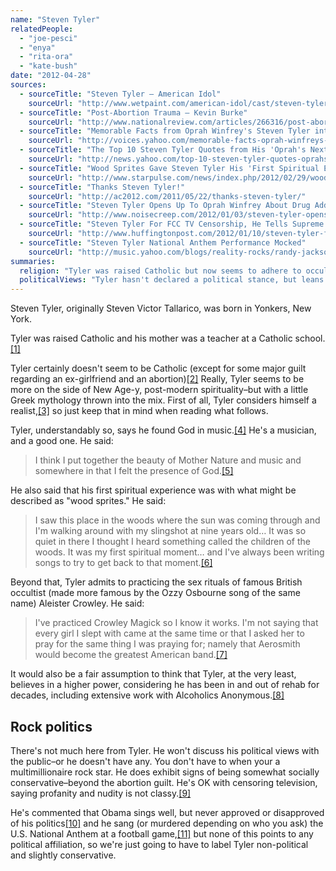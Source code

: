 ```yaml
---
name: "Steven Tyler"
relatedPeople:
  - "joe-pesci"
  - "enya"
  - "rita-ora"
  - "kate-bush"
date: "2012-04-28"
sources:
  - sourceTitle: "Steven Tyler – American Idol"
    sourceUrl: "http://www.wetpaint.com/american-idol/cast/steven-tyler"
  - sourceTitle: "Post-Abortion Trauma – Kevin Burke"
    sourceUrl: "http://www.nationalreview.com/articles/266316/post-abortion-trauma-kevin-burke"
  - sourceTitle: "Memorable Facts from Oprah Winfrey's Steven Tyler interview"
    sourceUrl: "http://voices.yahoo.com/memorable-facts-oprah-winfreys-steven-tyler-interview-10780859.html?cat=33"
  - sourceTitle: "The Top 10 Steven Tyler Quotes from His 'Oprah's Next Chapter' Interview With Oprah"
    sourceUrl: "http://news.yahoo.com/top-10-steven-tyler-quotes-oprahs-next-chapter-220000354.html"
  - sourceTitle: "Wood Sprites Gave Steven Tyler His 'First Spiritual Experience' As A Child"
    sourceUrl: "http://www.starpulse.com/news/index.php/2012/02/29/wood_sprites_gave_steven_tyler_his_fir"
  - sourceTitle: "Thanks Steven Tyler!"
    sourceUrl: "http://ac2012.com/2011/05/22/thanks-steven-tyler/"
  - sourceTitle: "Steven Tyler Opens Up To Oprah Winfrey About Drug Addiction"
    sourceUrl: "http://www.noisecreep.com/2012/01/03/steven-tyler-opens-up-to-oprah-winfrey-about-drug-addiction/"
  - sourceTitle: "Steven Tyler For FCC TV Censorship, He Tells Supreme Court"
    sourceUrl: "http://www.huffingtonpost.com/2012/01/10/steven-tyler-for-fcc-tv-c_n_1196126.html"
  - sourceTitle: "Steven Tyler National Anthem Performance Mocked"
    sourceUrl: "http://music.yahoo.com/blogs/reality-rocks/randy-jackson-steven-tyler-critique-president-obama-singing-223643659.html"
summaries:
  religion: "Tyler was raised Catholic but now seems to adhere to occult, New Age, and mysticism."
  politicalViews: "Tyler hasn't declared a political stance, but leans toward social conservatism at times."
---
```


Steven Tyler, originally Steven Victor Tallarico, was born in Yonkers, New York.

Tyler was raised Catholic and his mother was a teacher at a Catholic school.<a class="source-citation" href="#http%3A%2F%2Fwww.wetpaint.com%2Famerican-idol%2Fcast%2Fsteven-tyler" title="Steven Tyler – American Idol">[1]</a>

Tyler certainly doesn't seem to be Catholic (except for some major guilt regarding an ex-girlfriend and an abortion)<a class="source-citation" href="#http%3A%2F%2Fwww.nationalreview.com%2Farticles%2F266316%2Fpost-abortion-trauma-kevin-burke" title="Post-Abortion Trauma – Kevin Burke">[2]</a> Really, Tyler seems to be more on the side of New Age-y, post-modern spirituality–but with a little Greek mythology thrown into the mix. First of all, Tyler considers himself a realist,<a class="source-citation" href="#http%3A%2F%2Fvoices.yahoo.com%2Fmemorable-facts-oprah-winfreys-steven-tyler-interview-10780859.html%3Fcat%3D33" title="Memorable Facts from Oprah Winfrey&apos;s Steven Tyler interview">[3]</a> so just keep that in mind when reading what follows.

Tyler, understandably so, says he found God in music.<a class="source-citation" href="#http%3A%2F%2Fvoices.yahoo.com%2Fmemorable-facts-oprah-winfreys-steven-tyler-interview-10780859.html%3Fcat%3D33" title="Memorable Facts from Oprah Winfrey&apos;s Steven Tyler interview">[4]</a> He's a musician, and a good one. He said:

>I think I put together the beauty of Mother Nature and music and somewhere in that I felt the presence of God.<a class="source-citation" href="#http%3A%2F%2Fnews.yahoo.com%2Ftop-10-steven-tyler-quotes-oprahs-next-chapter-220000354.html" title="The Top 10 Steven Tyler Quotes from His &apos;Oprah&apos;s Next Chapter&apos; Interview With Oprah">[5]</a>

He also said that his first spiritual experience was with what might be described as "wood sprites." He said:

>I saw this place in the woods where the sun was coming through and I'm walking around with my slingshot at nine years old… It was so quiet in there I thought I heard something called the children of the woods. It was my first spiritual moment… and I've always been writing songs to try to get back to that moment.<a class="source-citation" href="#http%3A%2F%2Fwww.starpulse.com%2Fnews%2Findex.php%2F2012%2F02%2F29%2Fwood_sprites_gave_steven_tyler_his_fir" title="Wood Sprites Gave Steven Tyler His &apos;First Spiritual Experience&apos; As A Child">[6]</a>

Beyond that, Tyler admits to practicing the sex rituals of famous British occultist (made more famous by the Ozzy Osbourne song of the same name) Aleister Crowley. He said:

>I've practiced Crowley Magick so I know it works. I'm not saying that every girl I slept with came at the same time or that I asked her to pray for the same thing I was praying for; namely that Aerosmith would become the greatest American band.<a class="source-citation" href="#http%3A%2F%2Fac2012.com%2F2011%2F05%2F22%2Fthanks-steven-tyler%2F" title="Thanks Steven Tyler!">[7]</a>

It would also be a fair assumption to think that Tyler, at the very least, believes in a higher power, considering he has been in and out of rehab for decades, including extensive work with Alcoholics Anonymous.<a class="source-citation" href="#http%3A%2F%2Fwww.noisecreep.com%2F2012%2F01%2F03%2Fsteven-tyler-opens-up-to-oprah-winfrey-about-drug-addiction%2F" title="Steven Tyler Opens Up To Oprah Winfrey About Drug Addiction">[8]</a>

## Rock politics

There's not much here from Tyler. He won't discuss his political views with the public–or he doesn't have any. You don't have to when your a multimillionaire rock star. He does exhibit signs of being somewhat socially conservative–beyond the abortion guilt. He's OK with censoring television, saying profanity and nudity is not classy.<a class="source-citation" href="#http%3A%2F%2Fwww.huffingtonpost.com%2F2012%2F01%2F10%2Fsteven-tyler-for-fcc-tv-c_n_1196126.html" title="Steven Tyler For FCC TV Censorship, He Tells Supreme Court">[9]</a>

He's commented that Obama sings well, but never approved or disapproved of his politics<a class="source-citation" href="#http%3A%2F%2Fmusic.yahoo.com%2Fblogs%2Freality-rocks%2Frandy-jackson-steven-tyler-critique-president-obama-singing-223643659.html" title="Randy Jackson &amp; Steven Tyler Critique Obama&apos;s Singing">[10]</a> and he sang (or murdered depending on who you ask) the U.S. National Anthem at a football game,<a class="source-citation" href="#http%3A%2F%2Fmusic.yahoo.com%2Fblogs%2Freality-rocks%2Frandy-jackson-steven-tyler-critique-president-obama-singing-223643659.html" title="Steven Tyler National Anthem Performance Mocked">[11]</a> but none of this points to any political affiliation, so we're just going to have to label Tyler non-political and slightly conservative.